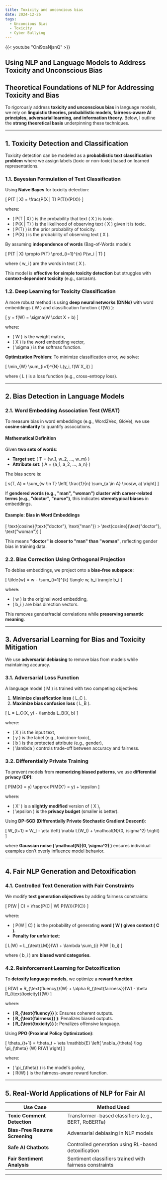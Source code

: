 ```yaml
---
title: Toxicity and unconcious bias
date: 2024-12-26
tags:
  - Unconcious Bias
  - Toxicity
  - Cyber Bullying 
---
```


{{< youtube "Oni9oaNjsnQ" >}}

## **Using NLP and Language Models to Address Toxicity and Unconscious Bias**

## **Theoretical Foundations of NLP for Addressing Toxicity and Bias**
To rigorously address **toxicity and unconscious bias** in language models, we rely on **linguistic theories, probabilistic models, fairness-aware AI principles, adversarial learning, and information theory**. Below, I outline the **strong theoretical basis** underpinning these techniques.

---

## **1. Toxicity Detection and Classification**
Toxicity detection can be modeled as a **probabilistic text classification problem** where we assign labels (toxic or non-toxic) based on learned representations.

### **1.1. Bayesian Formulation of Text Classification**
Using **Naïve Bayes** for toxicity detection:

\[
P(T | X) = \frac{P(X | T) P(T)}{P(X)}
\]

where:
- \( P(T | X) \) is the probability that text \( X \) is toxic.
- \( P(X | T) \) is the likelihood of observing text \( X \) given it is toxic.
- \( P(T) \) is the prior probability of toxicity.
- \( P(X) \) is the probability of observing text \( X \).

By assuming **independence of words** (Bag-of-Words model):

\[
P(T | X) \propto P(T) \prod_{i=1}^{n} P(w_i | T)
\]

where \( w_i \) are the words in text \( X \).

This model is **effective for simple toxicity detection** but struggles with **context-dependent toxicity** (e.g., sarcasm).

### **1.2. Deep Learning for Toxicity Classification**
A more robust method is using **deep neural networks (DNNs)** with word embeddings \( W \) and classification function \( f(W) \):

\[
y = f(W) = \sigma(W \cdot X + b)
\]

where:
- \( W \) is the weight matrix,
- \( X \) is the word embedding vector,
- \( \sigma \) is the softmax function.

**Optimization Problem**:
To minimize classification error, we solve:

\[
\min_{W} \sum_{i=1}^{N} L(y_i, f(W X_i))
\]

where \( L \) is a loss function (e.g., cross-entropy loss).

---

## **2. Bias Detection in Language Models**
### **2.1. Word Embedding Association Test (WEAT)**
To measure bias in word embeddings (e.g., Word2Vec, GloVe), we use **cosine similarity** to quantify associations.

#### **Mathematical Definition**
Given **two sets of words**:
- **Target set**: \( T = \{w_1, w_2, ..., w_m\} \)
- **Attribute set**: \( A = \{a_1, a_2, ..., a_n\} \)

The bias score is:

\[
s(T, A) = \sum_{w \in T} \left[ \frac{1}{n} \sum_{a \in A} \cos(w, a) \right]
\]

If **gendered words (e.g., "man", "woman") cluster with career-related terms (e.g., "doctor", "nurse")**, this indicates **stereotypical biases** in embeddings.

#### **Example: Bias in Word Embeddings**
\[
\text{cosine}(\text{"doctor"}, \text{"man"}) > \text{cosine}(\text{"doctor"}, \text{"woman"})
\]

This means **"doctor" is closer to "man" than "woman"**, reflecting gender bias in training data.

### **2.2. Bias Correction Using Orthogonal Projection**
To debias embeddings, we project onto a **bias-free subspace**:

\[
\tilde{w} = w - \sum_{i=1}^{k} \langle w, b_i \rangle b_i
\]

where:
- \( w \) is the original word embedding,
- \( b_i \) are bias direction vectors.

This removes gender/racial correlations while **preserving semantic meaning**.

---

## **3. Adversarial Learning for Bias and Toxicity Mitigation**
We use **adversarial debiasing** to remove bias from models while maintaining accuracy.

### **3.1. Adversarial Loss Function**
A language model \( M \) is trained with two competing objectives:
1. **Minimize classification loss** \( L_C \).
2. **Maximize bias confusion loss** \( L_B \).

\[
L = L_C(X, y) - \lambda L_B(X, b)
\]

where:
- \( X \) is the input text,
- \( y \) is the label (e.g., toxic/non-toxic),
- \( b \) is the protected attribute (e.g., gender),
- \( \lambda \) controls trade-off between accuracy and fairness.

### **3.2. Differentially Private Training**
To prevent models from **memorizing biased patterns**, we use **differential privacy (DP)**:

\[
P(M(X) = y) \approx P(M(X') = y) + \epsilon
\]

where:
- \( X' \) is a **slightly modified** version of \( X \),
- \( \epsilon \) is the **privacy budget** (smaller is better).

Using **DP-SGD (Differentially Private Stochastic Gradient Descent)**:

\[
W_{t+1} = W_t - \eta \left( \nabla L(W_t) + \mathcal{N}(0, \sigma^2) \right)
\]

where **Gaussian noise \( \mathcal{N}(0, \sigma^2) \)** ensures individual examples don’t overly influence model behavior.

---

## **4. Fair NLP Generation and Detoxification**
### **4.1. Controlled Text Generation with Fair Constraints**
We modify **text generation objectives** by adding fairness constraints:

\[
P(W | C) = \frac{P(C | W) P(W)}{P(C)}
\]

where:
- \( P(W | C) \) is the probability of generating **word \( W \) given context \( C \)**.
- **Penalty for unfair text**:

\[
L(W) = L_{\text{LM}}(W) + \lambda \sum_{i} P(W | b_i)
\]

where \( b_i \) are **biased word categories**.

### **4.2. Reinforcement Learning for Detoxification**
To **detoxify language models**, we optimize a **reward function**:

\[
R(W) = R_{\text{fluency}}(W) + \alpha R_{\text{fairness}}(W) - \beta R_{\text{toxicity}}(W)
\]

where:
- **\( R_{\text{fluency}} \)**: Ensures coherent outputs.
- **\( R_{\text{fairness}} \)**: Penalizes biased outputs.
- **\( R_{\text{toxicity}} \)**: Penalizes offensive language.

Using **PPO (Proximal Policy Optimization)**:

\[
\theta_{t+1} = \theta_t + \eta \mathbb{E} \left[ \nabla_{\theta} \log \pi_{\theta} (W) R(W) \right]
\]

where:
- \( \pi_{\theta} \) is the model’s policy,
- \( R(W) \) is the fairness-aware reward function.

---

## **5. Real-World Applications of NLP for Fair AI**
| **Use Case**            | **Method Used**                                  |
|-------------------------|------------------------------------------------|
| **Toxic Comment Detection** | Transformer-based classifiers (e.g., BERT, RoBERTa) |
| **Bias-Free Resume Screening** | Adversarial debiasing in NLP models |
| **Safe AI Chatbots** | Controlled generation using RL-based detoxification |
| **Fair Sentiment Analysis** | Sentiment classifiers trained with fairness constraints |

---
<!-- This is a comment -->
<!--
# Implementations

## **1. Introduction**
Natural Language Processing (NLP) and Large Language Models (LLMs) can be leveraged to **detect, mitigate, and prevent** toxicity and unconscious bias in text-based interactions. Techniques like **bias detection, sentiment analysis, adversarial training, and fairness-aware modeling** help ensure ethical AI deployment in diverse applications.

---
## **2. Key Challenges**
### **2.1. Toxicity in Language**
- **Hate Speech & Harassment**: Offensive language targeting race, gender, religion, etc.
- **Misinformation & Harmful Content**: Spreading false or harmful narratives.
- **Implicit Toxicity**: Sarcastic, coded, or context-dependent toxicity.

### **2.2. Unconscious Bias in Language**
- **Social Bias**: Stereotypes based on gender, ethnicity, or socioeconomic status.
- **Historical Bias**: AI trained on biased historical data continues patterns of discrimination.
- **Selection Bias**: NLP systems may favor dominant linguistic patterns (e.g., English over other languages).

---
## **3. NLP Techniques for Addressing Toxicity and Bias**
### **3.1. Text Classification for Toxicity Detection**
- **Approach**: Use supervised learning to classify text as **toxic** or **non-toxic**.
- **Example:** Using **BERT**, **GPT**, or **RoBERTa** for classification.

#### **Sample Code:**
```python
from transformers import pipeline

# Load a toxicity classifier model (pre-trained)
classifier = pipeline("text-classification", model="unitary/toxic-bert")

# Test toxic text detection
texts = ["I hate you!", "You are amazing!", "Some people are just so ignorant."]
results = classifier(texts)

# Display results
for text, result in zip(texts, results):
    print(f"Text: {text} -- Label: {result['label']} (Score: {result['score']:.2f})")
```
 **Enhancements**: Fine-tune models with domain-specific toxic datasets (e.g., **Jigsaw Toxic Comment Dataset**).

---
### **3.2. Bias Detection in Language Models**
- **Approach**: Analyze embeddings and outputs for biased associations.
- **Technique**: **Word Embedding Association Test (WEAT)** measures bias in word associations.

#### **Example: Bias in Word Embeddings**
```python
from whatlies.language import SpacyLanguage
from whatlies.embeddingset import EmbeddingSet

# Load language model
nlp = SpacyLanguage("en_core_web_md")

# Define gender-related words
words = ["doctor", "nurse", "engineer", "teacher", "man", "woman"]

# Get embeddings
embeddings = EmbeddingSet({word: nlp[word] for word in words})

# Visualize bias
embeddings.plot_interactive(x_axis="man", y_axis="woman")
```
- **Interpretation**: If gender-neutral words (e.g., "doctor", "nurse") cluster near gendered terms, the model reflects bias.
- **Mitigation**: **Re-training embeddings** using debiased datasets.

---
### **3.3. Adversarial Training to Reduce Bias**
- **Approach**: Train language models to **minimize correlations** between bias-sensitive features and predictions.

#### **Example: Adversarial Debiasing Model**
```python
from fairlearn.reductions import ExponentiatedGradient
from fairlearn.metrics import demographic_parity_difference
from sklearn.linear_model import LogisticRegression
from sklearn.datasets import make_classification

# Generate biased dataset
X, y = make_classification(n_samples=1000, n_features=10)
sensitive_feature = X[:, 0]  # Simulated gender bias

# Train a fair model
base_model = LogisticRegression()
fair_model = ExponentiatedGradient(base_model, constraints="demographic_parity")
fair_model.fit(X, y, sensitive_features=sensitive_feature)

# Evaluate bias reduction
print("Demographic Parity Difference:", demographic_parity_difference(y, fair_model.predict(X), sensitive_feature))
```
- **Benefit**: Reduces the impact of **biased correlations** in training data.

---
### **3.4. Sentiment Analysis for Implicit Toxicity**
- **Approach**: Use sentiment classification with additional **toxicity** labels.
- **Example:** Classify text into **positive, negative, or toxic**.

#### **Sample Code:**
```python
from transformers import pipeline

# Load sentiment analysis model
sentiment_pipeline = pipeline("sentiment-analysis")

# Test with toxic language
texts = ["I love this place!", "You are so dumb!", "The service was terrible."]
results = sentiment_pipeline(texts)

# Display results
for text, result in zip(texts, results):
    print(f"Text: {text} -- Sentiment: {result['label']} (Score: {result['score']:.2f})")
```
- **Enhancements**: Train on **toxicity-aware sentiment datasets**.

---
### **3.5. Fairness-Aware Text Generation**
- **Approach**: Modify **text generation objectives** to encourage fairness.
- **Technique**: Penalize biased outputs during training.

#### **Example: Controlled Text Generation**
```python
from transformers import pipeline

# Load GPT model with safe prompts
generator = pipeline("text-generation", model="gpt2")

# Generate unbiased responses
prompt = "A successful engineer is often"
output = generator(prompt, max_length=20, num_return_sequences=3)

# Display results
for i, text in enumerate(output):
    print(f"Generated Text {i+1}: {text['generated_text']}")
```
- **Enhancement**: Use **prefix-tuning** to steer models towards neutral, inclusive language.

---
## **4. Real-World Applications**
### **4.1. Social Media Content Moderation**
- **Use Case**: Detect and filter hate speech in social networks.
- **Solution**: Integrate **real-time toxicity classification** in comment filtering.

### **4.2. Fair AI Recruitment**
- **Use Case**: Prevent **gender/racial bias** in job applicant screening.
- **Solution**: Train **fair NLP models** to score applicants **without biased attributes**.

### **4.3. Inclusive Chatbots & Virtual Assistants**
- **Use Case**: Ensure **AI-generated responses** avoid stereotypes.
- **Solution**: Fine-tune **dialog models** with **bias-aware training datasets**.

---
## **5. Conclusion**
Using NLP and Language Models, we can:
1. **Detect toxicity** (Toxic BERT, GPT).
2. **Identify unconscious bias** (WEAT, Fairlearn).
3. **Reduce bias through adversarial training**.
4. **Generate fair and inclusive text**.

These techniques **promote ethical AI**, ensuring that language models reflect **diverse, fair, and safe** perspectives. 🚀
-->